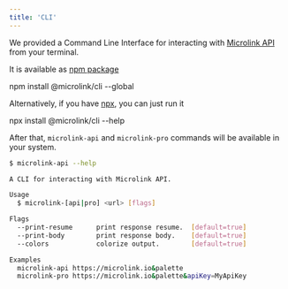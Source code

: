 ```yaml
---
title: 'CLI'
---
```


We provided a Command Line Interface for interacting with [Microlink API](/docs/api/getting-started/overview/) from your terminal.

It is available as [npm package](https://www.npmjs.com/package/@microlink/cli)

<Terminal>npm install @microlink/cli --global</Terminal>

Alternatively, if you have [npx](https://www.npmjs.com/package/npx), you can just run it

<Terminal>npx install @microlink/cli --help</Terminal>

After that, `microlink-api` and `microlink-pro` commands will be available in your system.

```bash
$ microlink-api --help

A CLI for interacting with Microlink API.

Usage
  $ microlink-[api|pro] <url> [flags]

Flags
  --print-resume      print response resume.  [default=true]
  --print-body        print response body.    [default=true]
  --colors            colorize output.        [default=true]

Examples
  microlink-api https://microlink.io&palette
  microlink-pro https://microlink.io&palette&apiKey=MyApiKey
```
